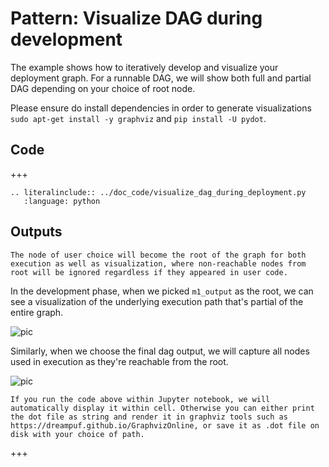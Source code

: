 # Pattern: Visualize DAG during development

The example shows how to iteratively develop and visualize your deployment graph. For a runnable DAG, we will show both full and partial DAG depending on your choice of root node.

Please ensure do install dependencies in order to generate visualizations `sudo apt-get install -y graphviz` and `pip install -U pydot`.

## Code

+++

```{eval-rst}
.. literalinclude:: ../doc_code/visualize_dag_during_deployment.py
   :language: python
```

## Outputs

```{note}
The node of user choice will become the root of the graph for both execution as well as visualization, where non-reachable nodes from root will be ignored regardless if they appeared in user code.
```
In the development phase, when we picked `m1_output` as the root, we can see a visualization of the underlying execution path that's partial of the entire graph.

![pic](https://raw.githubusercontent.com/ray-project/images/master/docs/serve/deployment-graph/visualize_partial.svg)

Similarly, when we choose the final dag output, we will capture all nodes used in execution as they're reachable from the root.

![pic](https://raw.githubusercontent.com/ray-project/images/master/docs/serve/deployment-graph/visualize_full.svg)

```{tip}
If you run the code above within Jupyter notebook, we will automatically display it within cell. Otherwise you can either print the dot file as string and render it in graphviz tools such as https://dreampuf.github.io/GraphvizOnline, or save it as .dot file on disk with your choice of path.
```

+++